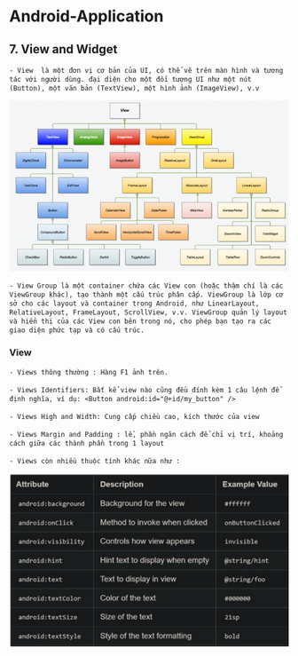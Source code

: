 # Android-Application

## 7. View and Widget

    - View  là một đơn vị cơ bản của UI, có thể vẽ trên màn hình và tương tác với người dùng. đại diện cho một đối tượng UI như một nút (Button), một văn bản (TextView), một hình ảnh (ImageView), v.v

![Alt text](image-1.png)

    - View Group là một container chứa các View con (hoặc thậm chí là các ViewGroup khác), tạo thành một cấu trúc phân cấp. ViewGroup là lớp cơ sở cho các layout và container trong Android, như LinearLayout, RelativeLayout, FrameLayout, ScrollView, v.v. ViewGroup quản lý layout và hiển thị của các View con bên trong nó, cho phép bạn tạo ra các giao diện phức tạp và có cấu trúc.

### View

    - Views thông thường : Hàng F1 ảnh trên.

    - Views Identifiers: Bất kể view nào cũng đều đính kèm 1 câu lệnh để định nghĩa, ví dụ: <Button android:id="@+id/my_button" />

    - Views High and Width: Cung cấp chiều cao, kích thước của view

    - Views Margin and Padding : lề, phần ngăn cách để chỉ vị trí, khoảng cách giữa các thành phần trong 1 layout

    - Views còn nhiều thuộc tính khác nữa như : 

![Alt text](image-2.png)